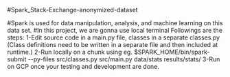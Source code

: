 #Spark_Stack-Exchange-anonymized-dataset

#Spark is used for data manipulation, analysis, and machine learning on this data set.
#In this project, we are gonna use local terminal
Followings are the steps:
1-Edit source code in a main.py file, classes in a separate classes.py (Class definitions need to be written in a separate file and then included at runtime.)
2-Run locally on a chunk using eg. $SPARK_HOME/bin/spark-submit --py-files src/classes.py src/main.py data/stats results/stats/
3-Run on GCP once your testing and development are done.
